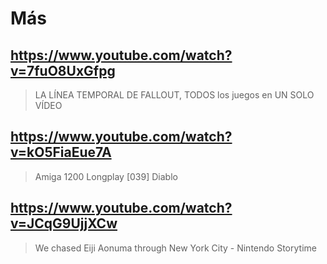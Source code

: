 # Más

## https://www.youtube.com/watch?v=7fuO8UxGfpg

> LA LÍNEA TEMPORAL DE FALLOUT, TODOS los juegos en UN SOLO VÍDEO 

## https://www.youtube.com/watch?v=kO5FiaEue7A 

> Amiga 1200 Longplay [039] Diablo 

## https://www.youtube.com/watch?v=JCqG9UjjXCw

> We chased Eiji Aonuma through New York City - Nintendo Storytime 
